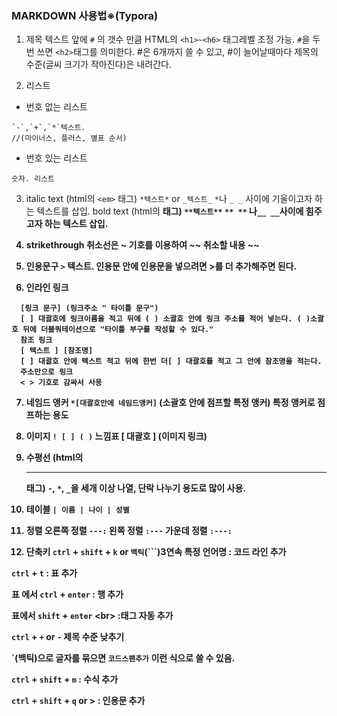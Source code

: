 ### MARKDOWN 사용법※(Typora)
1. 제목
  텍스트 앞에 `#` 의 갯수 만큼 HTML의 `<h1>~<h6>` 태그레벨 조정 가능.
  `#`을 두번 쓰면 `<h2>`태그를 의미한다.
  #은 6개까지 쓸 수 있고, #이 늘어날때마다 제목의 수준(글씨 크기가 작아진다)은 내려간다.

2. 리스트
  - 번호 없는 리스트
  ```
  `-`,`+`,`*`텍스트.
  //(마이너스, 플러스, 별표 순서)
  ```
  - 번호 있는 리스트
  ```
  숫자. 리스트
  ```

3. italic text (html의 `<em>` 태그)
  `*텍스트*` or `_텍스트_`
  `*`나 `_ _` 사이에 기울이고자 하는 텍스트를 삽입.
  bold text (html의 <strong>태그)
  `**텍스트**`
  `** **` 나`__ __`사이에 힘주고자 하는 텍스트 삽입.

4. strikethrough
  취소선은 ~ 기호를 이용하여 ~~ 취소할 내용 ~~

5. 인용문구
  `>`
  텍스트. 인용문 안에 인용문을 넣으려면 >를 더 추가해주면 된다.

6. 인라인 링크
```
  [링크 문구] (링크주소 " 타이틀 문구")
  [ ] 대괄호에 링크이름을 적고 뒤에 ( ) 소괄호 안에 링크 주소를 적어 넣는다. ( )소괄호 뒤에 더블쿼테이션으로 "타이틀 부구를 작성할 수 있다."
  참조 링크
  [ 텍스트 ] [참조명]
  [ ] 대괄호 안에 텍스트 적고 뒤에 한번 더[ ] 대괄호를 적고 그 안에 참조명을 적는다.
  주소만으로 링크
  < > 기호로 감싸서 사용
```
7. 네임드 앵커
  `*[대괄호안에 네임드앵커]` (소괄호 안에 점프할 특정 앵커)
  특정 앵커로 점프하는 용도

8. 이미지
  `! [ ] ( )`
  느낌표 [ 대괄호 ] (이미지 링크)

9. 수평선 (html의 <hr/> 태그)
  `-`, `*`, `_`을 세개 이상 나열, 단락 나누기 용도로 많이 사용.

10. 테이블
  `| 이름 | 나이 | 성별`

11. 정렬
  오른쪽 정렬 `---:`
  왼쪽 정렬 `:---`
  가운데 정렬 `:---:`
  
12. 단축키
`ctrl` + `shift` + `k` or `백틱`(\`\`\`)3연속 특정 언어명 : 코드 라인 추가

`ctrl` + `t` : 표 추가

표 에서 `ctrl` + `enter` : 행 추가

표에서 `shift` + `enter` \<br> :태그 자동 추가

`ctrl` + `+` or `-` 제목 수준 낮추기

\`(백틱)으로 글자를 묶으면 `코드스팬추가` 이런 식으로 쓸 수 있음.

`ctrl` + `shift` + `m` : 수식 추가

`ctrl` + `shift` + `q` or > : 인용문 추가 
